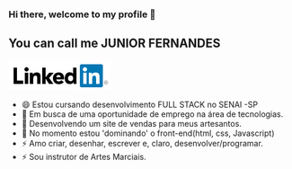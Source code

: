 ### Hi there, welcome to my profile 👋

<!--
**JuniorFernandes316/JuniorFernandes316** is a ✨ _special_ ✨ repository because its `README.md` (this file) appears on your GitHub profile.

Here are some ideas to get you started:

- 🔭 I’m currently working on ...
- 🌱 I’m currently learning ...
- 👯 I’m looking to collaborate on ...
- 🤔 I’m looking for help with ...
- 💬 Ask me about ...
- 📫 How to reach me: ...
- 😄 Pronouns: ...
- ⚡ Fun fact: ...
-->

## You can call me JUNIOR FERNANDES

[![link](linkedin.png)](https://www.linkedin.com/in/valdemir-fernandes-junior-0229aa1b2/)

- 😄 Estou cursando desenvolvimento FULL STACK no SENAI -SP
- 🤔 Em busca de uma oportunidade de emprego na área de tecnologias.
- 🌱 Desenvolvendo um site de vendas para meus artesantos.
- 🌱 No momento estou 'dominando' o front-end(html, css, Javascript)
- ⚡ Amo criar, desenhar, escrever e, claro, desenvolver/programar.
- ⚡ Sou instrutor de Artes Marciais.

